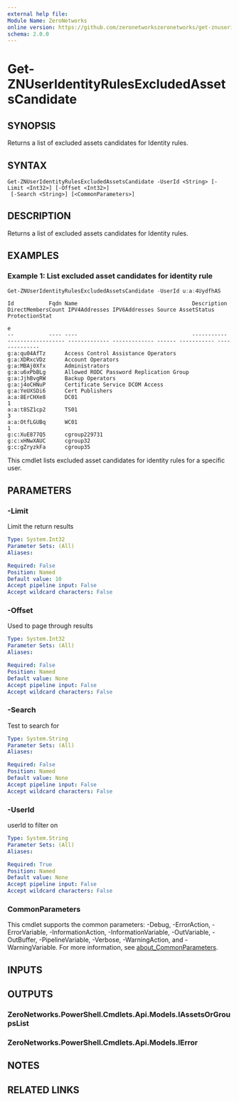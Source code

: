 ```yaml
---
external help file:
Module Name: ZeroNetworks
online version: https://github.com/zeronetworkszeronetworks/get-znuseridentityrulesexcludedassetscandidate
schema: 2.0.0
---
```


# Get-ZNUserIdentityRulesExcludedAssetsCandidate

## SYNOPSIS
Returns a list of excluded assets candidates for Identity rules.

## SYNTAX

```
Get-ZNUserIdentityRulesExcludedAssetsCandidate -UserId <String> [-Limit <Int32>] [-Offset <Int32>]
 [-Search <String>] [<CommonParameters>]
```

## DESCRIPTION
Returns a list of excluded assets candidates for Identity rules.

## EXAMPLES

### Example 1: List excluded asset candidates for identity rule
```powershell
Get-ZNUserIdentityRulesExcludedAssetsCandidate -UserId u:a:4UydfhAS
```

```output
Id           Fqdn Name                                    Description DirectMembersCount IPV4Addresses IPV6Addresses Source AssetStatus ProtectionStat
                                                                                                                                        e
--           ---- ----                                    ----------- ------------------ ------------- ------------- ------ ----------- --------------
g:a:qu04AfTz      Access Control Assistance Operators                                                                                   
g:a:XDRxcVDz      Account Operators                                                                                                     
g:a:MBAj0Xfx      Administrators                                                                                                        
g:a:u6xPbBLg      Allowed RODC Password Replication Group                                                                               
g:a:JjhBvgRW      Backup Operators                                                                                                      
g:a:j4oCHNuP      Certificate Service DCOM Access                                                                                       
g:a:YeUXSDi6      Cert Publishers                                                                                                       
a:a:8ErCHXe8      DC01                                                                                                                  1
a:a:t8SZ1cp2      TS01                                                                                                                  3
a:a:OtfLGUBq      WC01                                                                                                                  1
g:c:XuE877Q5      cgroup229731                                                                                                          
g:c:xHNwXAUC      cgroup32                                                                                                              
g:c:gZryzkFa      cgroup35   
```

This cmdlet lists excluded asset candidates for identity rules for a specific user.

## PARAMETERS

### -Limit
Limit the return results

```yaml
Type: System.Int32
Parameter Sets: (All)
Aliases:

Required: False
Position: Named
Default value: 10
Accept pipeline input: False
Accept wildcard characters: False
```

### -Offset
Used to page through results

```yaml
Type: System.Int32
Parameter Sets: (All)
Aliases:

Required: False
Position: Named
Default value: None
Accept pipeline input: False
Accept wildcard characters: False
```

### -Search
Test to search for

```yaml
Type: System.String
Parameter Sets: (All)
Aliases:

Required: False
Position: Named
Default value: None
Accept pipeline input: False
Accept wildcard characters: False
```

### -UserId
userId to filter on

```yaml
Type: System.String
Parameter Sets: (All)
Aliases:

Required: True
Position: Named
Default value: None
Accept pipeline input: False
Accept wildcard characters: False
```

### CommonParameters
This cmdlet supports the common parameters: -Debug, -ErrorAction, -ErrorVariable, -InformationAction, -InformationVariable, -OutVariable, -OutBuffer, -PipelineVariable, -Verbose, -WarningAction, and -WarningVariable. For more information, see [about_CommonParameters](http://go.microsoft.com/fwlink/?LinkID=113216).

## INPUTS

## OUTPUTS

### ZeroNetworks.PowerShell.Cmdlets.Api.Models.IAssetsOrGroupsList

### ZeroNetworks.PowerShell.Cmdlets.Api.Models.IError

## NOTES

## RELATED LINKS

